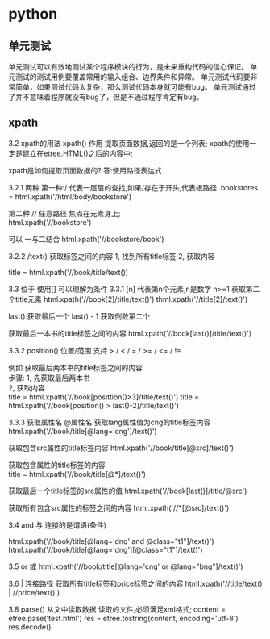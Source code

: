 # python

## 单元测试

单元测试可以有效地测试某个程序模块的行为，是未来重构代码的信心保证。
单元测试的测试用例要覆盖常用的输入组合、边界条件和异常。
单元测试代码要非常简单，如果测试代码太复杂，那么测试代码本身就可能有bug。
单元测试通过了并不意味着程序就没有bug了，但是不通过程序肯定有bug。

## xpath

3.2 xpath的用法
xpath() 作用 提取页面数据,返回的是一个列表;
xpath的使用一定是建立在etree.HTML()之后的内容中;

xpath是如何提取页面数据的?
答:使用路径表达式

3.2.1 两种
第一种:/ 代表一层层的查找,如果/存在于开头,代表根路径.
bookstores = html.xpath('/html/body/bookstore')

第二种 // 任意路径 焦点在元素身上;  
html.xpath('//bookstore')

可以 一与二结合
html.xpath('//bookstore/book')

3.2.2 /text() 获取标签之间的内容
1, 找到所有title标签
2, 获取内容

title = html.xpath('//book/title/text())

3.3 位于 使用[] 可以理解为条件
3.3.1 [n] 代表第n个元素,n是数字 n>=1
获取第二个title元素
html.xpath('//book[2]/title/text()')
thml.xpath('//title[2]/text()')

last() 获取最后一个
last() - 1 获取倒数第二个

获取最后一本书的title标签之间的内容
html.xpath('//book[last()]/title/text()')

3.3.2 position() 位置/范围
支持 >   /   <  /  = /  >=  / <=  / !=

例如  获取最后两本书的title标签之间的内容  
步骤:
1, 先获取最后两本书  
2, 获取内容  
title = html.xpath('//book[posittion()>3]/title/text()')
title = html.xpath('//book[position() > last()-2]/title/text()')

3.3.3 获取属性名 @属性名
获取lang属性值为cng的title标签内容
html.xpath('//book/title[@lang='cng']/text()')

获取包含src属性的title标签内容
html.xpath('//book/title[@src]/text()')

获取包含属性的title标签的内容  
title = html.xpath('//book/title[@*]/text()')

获取最后一个title标签的src属性的值
html.xpath('//book[last()]/title/@src')

获取所有包含src属性的标签之间的内容
html.xpath('//*[@src]/text()')

3.4 and 与  连接的是谓语(条件)

html.xpath('//book/title[@lang='dng' and @class="t1"]/text()')
html.xpath('//book/title[@lang='dng'][@class="t1"]/text()')

3.5 or 或
html.xpath('//book/title[@lang='cng' or @lang="bng"]/text()')

3.6 | 连接路径
获取所有title标签和price标签之间的内容
html.xpath('//title/text() | //price/text()')

3.8 parse()
从文中读取数据
读取的文件,必须满足xml格式;
content = etree.pase('test.html')
res = etree.tostring(content, encoding='utf-8')
res.decode()

